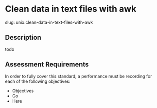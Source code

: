 
# Clean data in text files with awk

slug: unix.clean-data-in-text-files-with-awk

## Description
todo

## Assessment Requirements
In order to fully cover this standard, a performance must be recording for each of the following objectives:

- Objectives
- Go
- Here

          